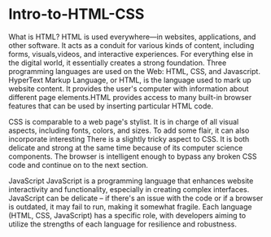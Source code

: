 # Intro-to-HTML-CSS
What is HTML?
HTML is used everywhere—in websites, applications, and other software. It acts as a conduit for various kinds of content, including forms, visuals,videos, and interactive experiences. For everything else in the digital world, it essentially creates a strong foundation. 
Three programming languages are used on the Web: HTML, CSS, and Javascript. HyperText Markup Language, or HTML, is the language used to mark up website content. It provides the user's computer with information about different page elements.HTML provides access to many built-in browser features that can be used by inserting particular HTML code.

CSS
is comparable to a web page's stylist. It is in charge of all visual aspects, including fonts, colors, and sizes. To add some flair, it can also incorporate interesting
There is a slightly tricky aspect to CSS. It is both delicate and strong at the same time because of its computer science components. The browser is intelligent enough to bypass any broken CSS code and continue on to the next section.

JavaScript
JavaScript is a programming language that enhances website interactivity and functionality, especially in creating complex interfaces.
JavaScript can be delicate – if there's an issue with the code or if a browser is outdated, it may fail to run, making it somewhat fragile.
Each language (HTML, CSS, JavaScript) has a specific role, with developers aiming to utilize the strengths of each language for resilience and robustness.


